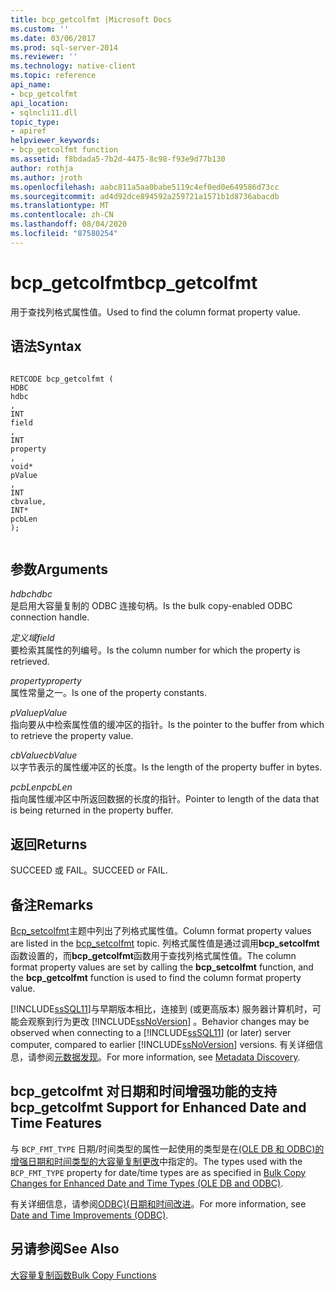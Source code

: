 ```yaml
---
title: bcp_getcolfmt |Microsoft Docs
ms.custom: ''
ms.date: 03/06/2017
ms.prod: sql-server-2014
ms.reviewer: ''
ms.technology: native-client
ms.topic: reference
api_name:
- bcp_getcolfmt
api_location:
- sqlncli11.dll
topic_type:
- apiref
helpviewer_keywords:
- bcp_getcolfmt function
ms.assetid: f8bdada5-7b2d-4475-8c98-f93e9d77b130
author: rothja
ms.author: jroth
ms.openlocfilehash: aabc811a5aa0babe5119c4ef0ed0e649586d73cc
ms.sourcegitcommit: ad4d92dce894592a259721a1571b1d8736abacdb
ms.translationtype: MT
ms.contentlocale: zh-CN
ms.lasthandoff: 08/04/2020
ms.locfileid: "87580254"
---
```

# <a name="bcp_getcolfmt"></a><span data-ttu-id="bdda1-102">bcp_getcolfmt</span><span class="sxs-lookup"><span data-stu-id="bdda1-102">bcp_getcolfmt</span></span>
  <span data-ttu-id="bdda1-103">用于查找列格式属性值。</span><span class="sxs-lookup"><span data-stu-id="bdda1-103">Used to find the column format property value.</span></span>  
  
## <a name="syntax"></a><span data-ttu-id="bdda1-104">语法</span><span class="sxs-lookup"><span data-stu-id="bdda1-104">Syntax</span></span>  
  
```  
  
RETCODE bcp_getcolfmt (  
HDBC   
hdbc  
,  
INT   
field  
,  
INT   
property  
,  
void*   
pValue  
,  
INT   
cbvalue,  
INT*   
pcbLen  
);  
  
```  
  
## <a name="arguments"></a><span data-ttu-id="bdda1-105">参数</span><span class="sxs-lookup"><span data-stu-id="bdda1-105">Arguments</span></span>  
 <span data-ttu-id="bdda1-106">*hdbc*</span><span class="sxs-lookup"><span data-stu-id="bdda1-106">*hdbc*</span></span>  
 <span data-ttu-id="bdda1-107">是启用大容量复制的 ODBC 连接句柄。</span><span class="sxs-lookup"><span data-stu-id="bdda1-107">Is the bulk copy-enabled ODBC connection handle.</span></span>  
  
 <span data-ttu-id="bdda1-108">*定义域*</span><span class="sxs-lookup"><span data-stu-id="bdda1-108">*field*</span></span>  
 <span data-ttu-id="bdda1-109">要检索其属性的列编号。</span><span class="sxs-lookup"><span data-stu-id="bdda1-109">Is the column number for which the property is retrieved.</span></span>  
  
 <span data-ttu-id="bdda1-110">*property*</span><span class="sxs-lookup"><span data-stu-id="bdda1-110">*property*</span></span>  
 <span data-ttu-id="bdda1-111">属性常量之一。</span><span class="sxs-lookup"><span data-stu-id="bdda1-111">Is one of the property constants.</span></span>  
  
 <span data-ttu-id="bdda1-112">*pValue*</span><span class="sxs-lookup"><span data-stu-id="bdda1-112">*pValue*</span></span>  
 <span data-ttu-id="bdda1-113">指向要从中检索属性值的缓冲区的指针。</span><span class="sxs-lookup"><span data-stu-id="bdda1-113">Is the pointer to the buffer from which to retrieve the property value.</span></span>  
  
 <span data-ttu-id="bdda1-114">*cbValue*</span><span class="sxs-lookup"><span data-stu-id="bdda1-114">*cbValue*</span></span>  
 <span data-ttu-id="bdda1-115">以字节表示的属性缓冲区的长度。</span><span class="sxs-lookup"><span data-stu-id="bdda1-115">Is the length of the property buffer in bytes.</span></span>  
  
 <span data-ttu-id="bdda1-116">*pcbLen*</span><span class="sxs-lookup"><span data-stu-id="bdda1-116">*pcbLen*</span></span>  
 <span data-ttu-id="bdda1-117">指向属性缓冲区中所返回数据的长度的指针。</span><span class="sxs-lookup"><span data-stu-id="bdda1-117">Pointer to length of the data that is being returned in the property buffer.</span></span>  
  
## <a name="returns"></a><span data-ttu-id="bdda1-118">返回</span><span class="sxs-lookup"><span data-stu-id="bdda1-118">Returns</span></span>  
 <span data-ttu-id="bdda1-119">SUCCEED 或 FAIL。</span><span class="sxs-lookup"><span data-stu-id="bdda1-119">SUCCEED or FAIL.</span></span>  
  
## <a name="remarks"></a><span data-ttu-id="bdda1-120">备注</span><span class="sxs-lookup"><span data-stu-id="bdda1-120">Remarks</span></span>  
 <span data-ttu-id="bdda1-121">[Bcp_setcolfmt](bcp-setcolfmt.md)主题中列出了列格式属性值。</span><span class="sxs-lookup"><span data-stu-id="bdda1-121">Column format property values are listed in the [bcp_setcolfmt](bcp-setcolfmt.md) topic.</span></span> <span data-ttu-id="bdda1-122">列格式属性值是通过调用**bcp_setcolfmt**函数设置的，而**bcp_getcolfmt**函数用于查找列格式属性值。</span><span class="sxs-lookup"><span data-stu-id="bdda1-122">The column format property values are set by calling the **bcp_setcolfmt** function, and the **bcp_getcolfmt** function is used to find the column format property value.</span></span>  
  
 <span data-ttu-id="bdda1-123">[!INCLUDE[ssSQL11](../../includes/sssql11-md.md)]与早期版本相比，连接到 (或更高版本) 服务器计算机时，可能会观察到行为更改 [!INCLUDE[ssNoVersion](../../includes/ssnoversion-md.md)] 。</span><span class="sxs-lookup"><span data-stu-id="bdda1-123">Behavior changes may be observed when connecting to a [!INCLUDE[ssSQL11](../../includes/sssql11-md.md)] (or later) server computer, compared to earlier [!INCLUDE[ssNoVersion](../../includes/ssnoversion-md.md)] versions.</span></span> <span data-ttu-id="bdda1-124">有关详细信息，请参阅[元数据发现](../native-client/features/metadata-discovery.md)。</span><span class="sxs-lookup"><span data-stu-id="bdda1-124">For more information, see [Metadata Discovery](../native-client/features/metadata-discovery.md).</span></span>  
  
## <a name="bcp_getcolfmt-support-for-enhanced-date-and-time-features"></a><span data-ttu-id="bdda1-125">bcp_getcolfmt 对日期和时间增强功能的支持</span><span class="sxs-lookup"><span data-stu-id="bdda1-125">bcp_getcolfmt Support for Enhanced Date and Time Features</span></span>  
 <span data-ttu-id="bdda1-126">与 `BCP_FMT_TYPE` 日期/时间类型的属性一起使用的类型是在[&#40;OLE DB 和 ODBC&#41;的增强日期和时间类型的大容量复制更改](../native-client-odbc-date-time/bulk-copy-changes-for-enhanced-date-and-time-types-ole-db-and-odbc.md)中指定的。</span><span class="sxs-lookup"><span data-stu-id="bdda1-126">The types used with the `BCP_FMT_TYPE` property for date/time types are as specified in [Bulk Copy Changes for Enhanced Date and Time Types &#40;OLE DB and ODBC&#41;](../native-client-odbc-date-time/bulk-copy-changes-for-enhanced-date-and-time-types-ole-db-and-odbc.md).</span></span>  
  
 <span data-ttu-id="bdda1-127">有关详细信息，请参阅[ODBC&#41;&#40;日期和时间改进](../native-client-odbc-date-time/date-and-time-improvements-odbc.md)。</span><span class="sxs-lookup"><span data-stu-id="bdda1-127">For more information, see [Date and Time Improvements &#40;ODBC&#41;](../native-client-odbc-date-time/date-and-time-improvements-odbc.md).</span></span>  
  
## <a name="see-also"></a><span data-ttu-id="bdda1-128">另请参阅</span><span class="sxs-lookup"><span data-stu-id="bdda1-128">See Also</span></span>  
 [<span data-ttu-id="bdda1-129">大容量复制函数</span><span class="sxs-lookup"><span data-stu-id="bdda1-129">Bulk Copy Functions</span></span>](sql-server-driver-extensions-bulk-copy-functions.md)  
  
  
